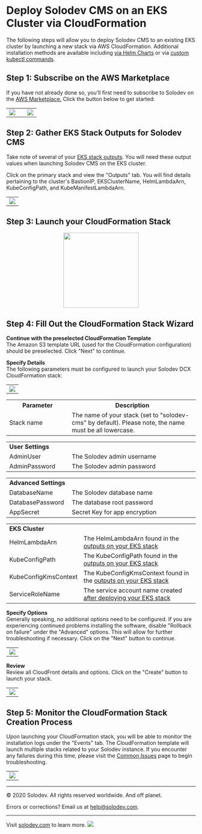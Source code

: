 # Deploy Solodev CMS on an EKS Cluster via CloudFormation
The following steps will allow you to deploy Solodev CMS to an existing EKS cluster by launching a new stack via AWS CloudFormation. Additional installation methods are available including <a href="https://github.com/techcto/charts">via Helm Charts</a> or via <a href="deploy-solodev-cms-kcmd.md">custom kubectl commands</a>.

## Step 1: Subscribe on the AWS Marketplace
If you have not already done so, you'll first need to subscribe to Solodev on the <a href="https://aws.amazon.com/marketplace/pp/B07XV951M6">AWS Marketplace.</a> Click the button below to get started: 
<table>
	<tr>
		<td width="60%"><a href="https://aws.amazon.com/marketplace/pp/B07XV951M6"><img src="https://raw.githubusercontent.com/solodev/aws/master/pages/images/AWS_Marketplace_Logo.jpg" /></a></td>
		<td><a href="https://aws.amazon.com/marketplace/pp/B07XV951M6"><img src="https://raw.githubusercontent.com/solodev/aws/master/pages/images/Subscribe_Large.jpg" /></a></td>
	</tr>
</table>

## Step 2: Gather EKS Stack Outputs for Solodev CMS
Take note of several of your <a href="deploy-eks.md#step-4-gather-stack-outputs-for-solodev-cms">EKS stack outputs</a>. You will need these output values when launching Solodev CMS on the EKS cluster.

Click on the primary stack and view the "Outputs" tab. You will find details pertaining to the cluster's BastionIP, EKSClusterName, HelmLambdaArn, KubeConfigPath, and KubeManifestLambdaArn. 

<table>
	<tr>
		<td><img src="https://raw.githubusercontent.com/solodev/AWS-Launch-Pad/master/pages/images/install/outputs-solodev-cms-eks.jpg" /></td>
	</tr>
</table>


## Step 3: Launch your CloudFormation Stack
<p align="center"><a href="https://console.aws.amazon.com/cloudformation/home?region=us-east-1#/stacks/new?stackName=solodev-cms&templateURL=https://solodev-quickstarts.s3.amazonaws.com/cms/solodev-cms-aws.yaml"><img src="https://raw.githubusercontent.com/solodev/aws/master/pages/images/solodev-launch-btn.png" width="200" /></a></p>

## Step 4: Fill Out the CloudFormation Stack Wizard
<strong>Continue with the preselected CloudFormation Template</strong><br />
The Amazon S3 template URL (used for the CloudFormation configuration) should be preselected. Click "Next" to continue.

<strong>Specify Details</strong><br />
The following parameters must be configured to launch your Solodev DCX CloudFormation stack:

<table>
	<tr>
		<td><img src="https://raw.githubusercontent.com/solodev/AWS-Launch-Pad/master/pages/images/install/parameters-solodev-cms-eks-app.jpg" /></td>
	</tr>
</table>

<table>
	<tr>
		<th width="33%"><strong>Parameter</strong></th>
		<th width="600px"><strong>Description</strong></th>
	</tr>
	<tr>
		<td>Stack name</td>
		<td>The name of your stack (set to "solodev-cms" by default). Please note, the name must be all lowercase.</td>
	</tr>
</table>

<table>
	<tr>
		<td colspan="2"><strong>User Settings</strong></td>
	</tr>
	<tr>
		<td width="33%">AdminUser</td>
		<td width="600px">The Solodev admin username</td>
	</tr>
	<tr>
		<td>AdminPassword</td>
		<td>The Solodev admin password</td>
	</tr>
</table>

<table>
	<tr>
		<td colspan="2"><strong>Advanced Settings</strong></td>
	<tr>
		<td width="33%">DatabaseName</td>
		<td width="600px">The Solodev database name</td>
	</tr>
	<tr>
		<td>DatabasePassword</td>
		<td>The database root password</td>
	</tr>
	<tr>
		<td>AppSecret</td>
		<td>Secret Key for app encryption</td>
	</tr>          
</table>

<table>
	<tr>
		<td colspan="2"><strong>EKS Cluster</strong></td>
	<tr>
		<td width="33%">HelmLambdaArn</td>
		<td width="600px">The HelmLambdaArn found in the <a href="deploy-eks.md">outputs on your EKS stack</a></td>
	</tr>
	<tr>
		<td>KubeConfigPath</td>
		<td>The KubeConfigPath found in the <a href="deploy-eks.md">outputs on your EKS stack</td>
	</tr> 
	<tr>
		<td>KubeConfigKmsContext</td>
		<td>The KubeConfigKmsContext found in the <a href="deploy-eks.md">outputs on your EKS stack</td>
	</tr>
	<tr>
		<td>ServiceRoleName</td>
		<td>The service account name created <a href="deploy-eks.md#step-5-download-and-configure-kcmdsh">after deploying your EKS stack</a></td>
	</tr>  	       
</table>

<strong>Specify Options</strong><br />
Generally speaking, no additional options need to be configured. If you are experiencing continued problems installing the software, disable "Rollback on failure" under the "Advanced" options. This will allow for further troubleshooting if necessary. Click on the "Next" button to continue.

<table>
	<tr>
		<td><img src="https://raw.githubusercontent.com/solodev/AWS-Launch-Pad/master/pages/images/install/options-solodev-cms-eks-app.jpg" /></td>
	</tr>
</table>

<strong>Review</strong><br />
Review all CloudFront details and options. Click on the "Create" button to launch your stack.

<table>
	<tr>
		<td><img src="https://raw.githubusercontent.com/solodev/AWS-Launch-Pad/master/pages/images/install/review-solodev-cms-eks-app.jpg" /></td>
	</tr>
</table>

## Step 5: Monitor the CloudFormation Stack Creation Process
Upon launching your CloudFormation stack, you will be able to monitor the installation logs under the "Events" tab. The CloudFormation template will launch multiple stacks related to your Solodev instance. If you encounter any failures during this time, please visit the <a href="https://github.com/solodev/AWS-Launch-Pad/wiki/Common-Issues">Common Issues</a> page to begin troubleshooting.

<table>
	<tr>
		<td><img src="https://raw.githubusercontent.com/solodev/AWS-Launch-Pad/master/pages/images/install/monitor-solodev-cms-eks-app.jpg" /></td>
	</tr>
</table>

---
© 2020 Solodev. All rights reserved worldwide. And off planet. 

Errors or corrections? Email us at help@solodev.com.

---
Visit [solodev.com](https://www.solodev.com/) to learn more. <img src="https://www.google-analytics.com/collect?v=1&tid=UA-3849724-1&cid=1&t=event&ec=github_aws&ea=main&cs=github&cm=github&cn=github_aws" />
